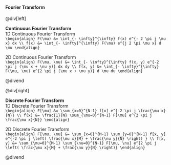 #### Fourier Transform

@div[left]

__Continuous Fourier Transform__<br>
1D Continuous Fourier Transform<br>
`\begin{align} F(\mu) &= \int_{- \infty}^{\infty} f(x) e^{- 2 \pi j \mu x} dx \\ f(x) &= \int_{- \infty}^{\infty} F(\mu) e^{j 2 \pi \mu x} d \mu \end{align}`

2D Continuous Fourier Transform<br>
`\begin{align} F(\mu, \nu) &= \int_{- \infty}^{\infty} f(x, y) e^{-2 \pi j (\mu x + \nu y)} dx dy \\ f(x, y) &= \int_{- \infty}^{\infty} F(\mu, \nu) e^{2 \pi j (\mu x + \nu y)} d \mu du \end{align}`

@divend

@div[right]

__Discrete Fourier Transform__<br>
1D Discrete Fourier Transform<br>
`\begin{align} F[\mu] &= \sum_{x=0}^{N-1} f[x] e^{-2 \pi j \frac{\mu x}{N}} \\ f(x) &= \frac{1}{N} \sum_{\mu=0}^{N-1} F[\mu] e^{2 \pi j \frac{\mu x}{N}} \end{align}`

2D Discrete Fourier Transform<br>
`\begin{align} F[\mu, \nu] &= \sum_{x=0}^{M-1} \sum_{y=0}^{N-1} f[x, y] e^{-2 \pi j \left( \frac{\mu x}{M} + \frac{\nu y}{N} \right) } \\ f[x, y] &= \sum_{\mu=0}^{M-1} \sum_{\nu=0}^{N-1} F[\mu, \nu] e^{2 \pi j \left( \frac{\mu x}{M} + \frac{\nu y}{N} \right)} \end{align}`

@divend